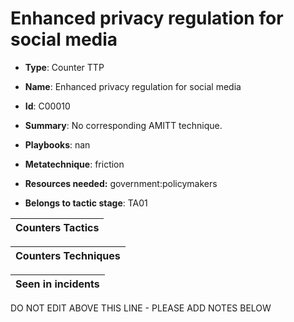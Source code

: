# Enhanced privacy regulation for social media

* **Type**: Counter TTP

* **Name**: Enhanced privacy regulation for social media

* **Id**: C00010

* **Summary**: No corresponding AMITT technique. 

* **Playbooks**: nan

* **Metatechnique**: friction

* **Resources needed:** government:policymakers

* **Belongs to tactic stage**: TA01


| Counters Tactics |
| ---------------- |



| Counters Techniques |
| ------------------- |



| Seen in incidents |
| ----------------- |

DO NOT EDIT ABOVE THIS LINE - PLEASE ADD NOTES BELOW